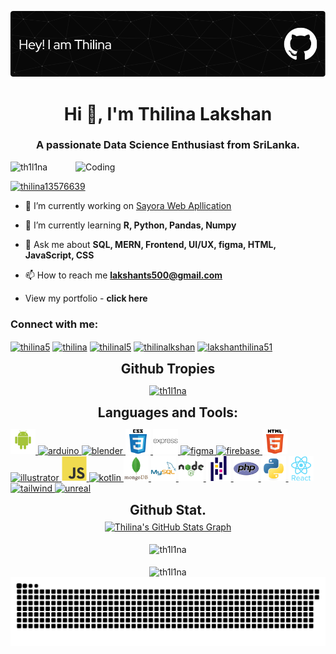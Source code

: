 ![MasterHead](https://github.com/Th1l1na/Th1l1na/blob/main/github-header-image%20(1).png)
<h1 align="center">Hi 👋, I'm Thilina Lakshan</h1>
<h3 align="center">A passionate Data Science Enthusiast from SriLanka.</h3>
<img align="right" alt="Coding" width="400" src="https://i.pinimg.com/originals/7e/b2/49/7eb249f2fd2e58e9ad6dd60ef892971b.gif">

<p align="left"> <img src="https://komarev.com/ghpvc/?username=th1l1na&label=Profile%20views&color=0e75b6&style=flat" alt="th1l1na" /> </p>

<p align="left"> <a href="https://twitter.com/thilina13576639" target="blank"><img src="https://img.shields.io/twitter/follow/thilina13576639?logo=twitter&style=for-the-badge" alt="thilina13576639" /></a> </p>

- 🔭 I’m currently working on [Sayora Web Apllication](https://github.com/ushan-rx/Sayora_web_application)

- 🌱 I’m currently learning **R, Python, Pandas, Numpy**

- 💬 Ask me about **SQL, MERN, Frontend, UI/UX, figma, HTML, JavaScript, CSS**

- 📫 How to reach me **lakshants500@gmail.com**

- View my portfolio - **click here**

<h3 align="left">Connect with me:</h3>
<p align="left">
<a href="https://linkedin.com/in/thilina5" target="blank"><img align="center" src="https://raw.githubusercontent.com/rahuldkjain/github-profile-readme-generator/master/src/images/icons/Social/linked-in-alt.svg" alt="thilina5" height="30" width="40" /></a>
<a href="https://stackoverflow.com/users/thilina" target="blank"><img align="center" src="https://raw.githubusercontent.com/rahuldkjain/github-profile-readme-generator/master/src/images/icons/Social/stack-overflow.svg" alt="thilina" height="30" width="40" /></a>
<a href="https://kaggle.com/thilinal5" target="blank"><img align="center" src="https://raw.githubusercontent.com/rahuldkjain/github-profile-readme-generator/master/src/images/icons/Social/kaggle.svg" alt="thilinal5" height="30" width="40" /></a>
<a href="https://instagram.com/thilinalkshan" target="blank"><img align="center" src="https://raw.githubusercontent.com/rahuldkjain/github-profile-readme-generator/master/src/images/icons/Social/instagram.svg" alt="thilinalkshan" height="30" width="40" /></a>
<a href="https://www.hackerrank.com/lakshanthilina51" target="blank"><img align="center" src="https://raw.githubusercontent.com/rahuldkjain/github-profile-readme-generator/master/src/images/icons/Social/hackerrank.svg" alt="lakshanthilina51" height="30" width="40" /></a>
</p>

<h2 align="center" style="margin: 10px;">Github Tropies</h2>
<p align="center"> <a href="https://github.com/ryo-ma/github-profile-trophy"><img src="https://github-profile-trophy.vercel.app/?username=Th1l1na&theme=onestar" alt="th1l1na" /></a> </p>

<h2 align="center" style="margin: 10px;">Languages and Tools:</h2>
<p align="left"> <a href="https://developer.android.com" target="_blank" rel="noreferrer"> <img src="https://raw.githubusercontent.com/devicons/devicon/master/icons/android/android-original-wordmark.svg" alt="android" width="40" height="40"/> </a> <a href="https://www.arduino.cc/" target="_blank" rel="noreferrer"> <img src="https://cdn.worldvectorlogo.com/logos/arduino-1.svg" alt="arduino" width="40" height="40"/> </a> <a href="https://www.blender.org/" target="_blank" rel="noreferrer"> <img src="https://download.blender.org/branding/community/blender_community_badge_white.svg" alt="blender" width="40" height="40"/> </a> <a href="https://www.w3schools.com/css/" target="_blank" rel="noreferrer"> <img src="https://raw.githubusercontent.com/devicons/devicon/master/icons/css3/css3-original-wordmark.svg" alt="css3" width="40" height="40"/> </a> <a href="https://expressjs.com" target="_blank" rel="noreferrer"> <img src="https://raw.githubusercontent.com/devicons/devicon/master/icons/express/express-original-wordmark.svg" alt="express" width="40" height="40"/> </a> <a href="https://www.figma.com/" target="_blank" rel="noreferrer"> <img src="https://www.vectorlogo.zone/logos/figma/figma-icon.svg" alt="figma" width="40" height="40"/> </a> <a href="https://firebase.google.com/" target="_blank" rel="noreferrer"> <img src="https://www.vectorlogo.zone/logos/firebase/firebase-icon.svg" alt="firebase" width="40" height="40"/> </a> <a href="https://www.w3.org/html/" target="_blank" rel="noreferrer"> <img src="https://raw.githubusercontent.com/devicons/devicon/master/icons/html5/html5-original-wordmark.svg" alt="html5" width="40" height="40"/> </a> <a href="https://www.adobe.com/in/products/illustrator.html" target="_blank" rel="noreferrer"> <img src="https://www.vectorlogo.zone/logos/adobe_illustrator/adobe_illustrator-icon.svg" alt="illustrator" width="40" height="40"/> </a> <a href="https://developer.mozilla.org/en-US/docs/Web/JavaScript" target="_blank" rel="noreferrer"> <img src="https://raw.githubusercontent.com/devicons/devicon/master/icons/javascript/javascript-original.svg" alt="javascript" width="40" height="40"/> </a> <a href="https://kotlinlang.org" target="_blank" rel="noreferrer"> <img src="https://www.vectorlogo.zone/logos/kotlinlang/kotlinlang-icon.svg" alt="kotlin" width="40" height="40"/> </a> <a href="https://www.mongodb.com/" target="_blank" rel="noreferrer"> <img src="https://raw.githubusercontent.com/devicons/devicon/master/icons/mongodb/mongodb-original-wordmark.svg" alt="mongodb" width="40" height="40"/> </a> <a href="https://www.mysql.com/" target="_blank" rel="noreferrer"> <img src="https://raw.githubusercontent.com/devicons/devicon/master/icons/mysql/mysql-original-wordmark.svg" alt="mysql" width="40" height="40"/> </a> <a href="https://nodejs.org" target="_blank" rel="noreferrer"> <img src="https://raw.githubusercontent.com/devicons/devicon/master/icons/nodejs/nodejs-original-wordmark.svg" alt="nodejs" width="40" height="40"/> </a> <a href="https://pandas.pydata.org/" target="_blank" rel="noreferrer"> <img src="https://raw.githubusercontent.com/devicons/devicon/2ae2a900d2f041da66e950e4d48052658d850630/icons/pandas/pandas-original.svg" alt="pandas" width="40" height="40"/> </a> <a href="https://www.php.net" target="_blank" rel="noreferrer"> <img src="https://raw.githubusercontent.com/devicons/devicon/master/icons/php/php-original.svg" alt="php" width="40" height="40"/> </a> <a href="https://www.python.org" target="_blank" rel="noreferrer"> <img src="https://raw.githubusercontent.com/devicons/devicon/master/icons/python/python-original.svg" alt="python" width="40" height="40"/> </a> <a href="https://reactjs.org/" target="_blank" rel="noreferrer"> <img src="https://raw.githubusercontent.com/devicons/devicon/master/icons/react/react-original-wordmark.svg" alt="react" width="40" height="40"/> </a> <a href="https://tailwindcss.com/" target="_blank" rel="noreferrer"> <img src="https://www.vectorlogo.zone/logos/tailwindcss/tailwindcss-icon.svg" alt="tailwind" width="40" height="40"/> </a> <a href="https://unrealengine.com/" target="_blank" rel="noreferrer"> <img src="https://raw.githubusercontent.com/kenangundogan/fontisto/036b7eca71aab1bef8e6a0518f7329f13ed62f6b/icons/svg/brand/unreal-engine.svg" alt="unreal" width="40" height="40"/> </a> </p>

<div align="center">
<h2 align="center" style="margin: 5px 10px;">Github Stat.</h2>

<a href="https://github.com/bindian0509/bindian0509">
  <img align="center" src="https://github-profile-summary-cards.vercel.app/api/cards/profile-details?username=Th1l1na&theme=github_dark&hide_border=true)](https://github.com/bindian0509" alt="Thilina's GitHub Stats Graph"/>
</a>
<br><br>
<img align="center" src="https://github-readme-stats.vercel.app/api?username=th1l1na&show_icons=true&theme=github_dark&show_icons=true&layout=compact&hide_rank=false" alt="th1l1na"  />
<br><br>
<img align="center" src="https://github-readme-stats.vercel.app/api/top-langs/?username=th1l1na&layout=compact&theme=github_dark&show_icons=true" alt="th1l1na" />
</div>

<picture>
  <source media="(prefers-color-scheme: dark)" srcset="https://github.com/Th1l1na/Th1l1na/blob/output/github-snake-dark.svg" />
  <source media="(prefers-color-scheme: light)" srcset="https://github.com/Th1l1na/Th1l1na/blob/output/github-snake.svg" />
  <img alt="github-snake" src="https://github.com/Th1l1na/Th1l1na/blob/output/github-snake.svg" />
</picture>
